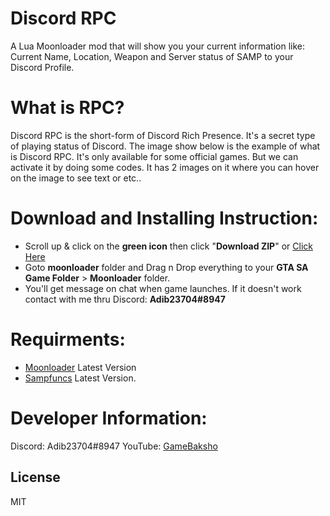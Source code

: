 # Discord RPC
A Lua Moonloader mod that will show you your current information like: Current Name, Location, Weapon and Server status of SAMP to your Discord Profile.

# What is RPC?
Discord RPC is the short-form of Discord Rich Presence. It's a secret type of playing status of Discord. The image show below is the example of what is Discord RPC. It's only available for some official games. But we can activate it by doing some codes. It has 2 images on it where you can hover on the image to see text or etc..

# Download and Installing Instruction:
  - Scroll up & click on the **green icon** then click "**Download ZIP**" or [Click Here](https://google.com)
  - Goto **moonloader** folder and Drag n Drop everything to your **GTA SA Game Folder** > **Moonloader** folder.
  - You'll get message on chat when game launches. If it doesn't work contact with me thru Discord: **Adib23704#8947**

# Requirments:
- [Moonloader](https://blast.hk/moonloader) Latest Version
- [Sampfuncs](https://blast.hk/sampfuncs) Latest Version.

# Developer Information:
Discord: Adib23704#8947
YouTube: [GameBaksho](https://youtube.com/GameBaksho)

License
----

MIT